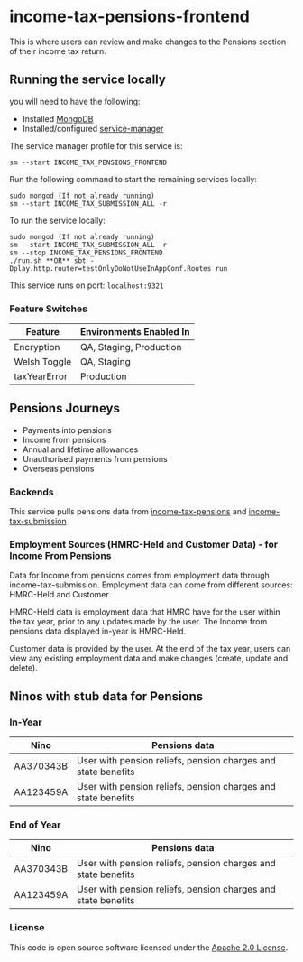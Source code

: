 # income-tax-pensions-frontend

This is where users can review and make changes to the Pensions section of their income tax return.

## Running the service locally

you will need to have the following:
- Installed [MongoDB](https://docs.mongodb.com/manual/installation/)
- Installed/configured [service-manager](https://github.com/hmrc/service-manager)

The service manager profile for this service is:

    sm --start INCOME_TAX_PENSIONS_FRONTEND
Run the following command to start the remaining services locally:

    sudo mongod (If not already running)
    sm --start INCOME_TAX_SUBMISSION_ALL -r

To run the service locally:

    sudo mongod (If not already running)
    sm --start INCOME_TAX_SUBMISSION_ALL -r
    sm --stop INCOME_TAX_PENSIONS_FRONTEND
    ./run.sh **OR** sbt -Dplay.http.router=testOnlyDoNotUseInAppConf.Routes run

This service runs on port: `localhost:9321`

### Feature Switches

| Feature | Environments Enabled In |
| --- |-----------------------|
| Encryption | QA, Staging, Production |
| Welsh Toggle | QA, Staging           |
| taxYearError | Production            |

## Pensions Journeys

- Payments into pensions
- Income from pensions
- Annual and lifetime allowances
- Unauthorised payments from pensions
- Overseas pensions

### Backends

This service pulls pensions data from [income-tax-pensions](https://github.com/hmrc/income-tax-pensions) and [income-tax-submission](https://github.com/hmrc/income-tax-submission)

### Employment Sources (HMRC-Held and Customer Data) - for Income From Pensions
Data for Income from pensions comes  from employment data through income-tax-submission. Employment data can come from different sources: HMRC-Held and Customer. 

HMRC-Held data is employment data that HMRC have for the user within the tax year, prior to any updates made by the user. The Income from pensions data displayed in-year is HMRC-Held.

Customer data is provided by the user. At the end of the tax year, users can view any existing employment data and make changes (create, update and delete).


## Ninos with stub data for Pensions

### In-Year
| Nino      | Pensions data                                                 |
|-----------|---------------------------------------------------------------|
| AA370343B | User with pension reliefs, pension charges and state benefits |
| AA123459A | User with pension reliefs, pension charges and state benefits |

### End of Year
| Nino      | Pensions data                                                 |
|-----------|---------------------------------------------------------------|
| AA370343B | User with pension reliefs, pension charges and state benefits |
| AA123459A | User with pension reliefs, pension charges and state benefits |

### License

This code is open source software licensed under the [Apache 2.0 License]("http://www.apache.org/licenses/LICENSE-2.0.html").